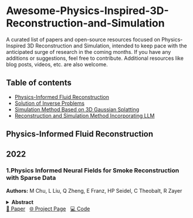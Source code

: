 # Awesome-Physics-Inspired-3D-Reconstruction-and-Simulation
A curated list of papers and open-source resources focused on Physics-Inspired 3D Reconstruction and Simulation, intended to keep pace with the anticipated surge of research in the coming months. If you have any additions or suggestions, feel free to contribute. Additional resources like blog posts, videos, etc. are also welcome.

## Table of contents

- [Physics-Informed Fluid Reconstruction](#PI-Fluid)
- [Solution of Inverse Problems](#InverseProblems)
- [Simulation Method Based on 3D Gaussian Splatting](#Sim3DGS)
- [Reconstruction and Simulation Method Incorporating LLM](#SimLLM)

## Physics-Informed Fluid Reconstruction

## 2022
### 1.Physics Informed Neural Fields for Smoke Reconstruction with Sparse Data
**Authors:** M Chu, L Liu, Q Zheng, E Franz, HP Seidel, C Theobalt, R Zayer<details span>
<summary><b>Abstract</b></summary>
High-fidelity reconstruction of dynamic fluids from sparse multiview RGB videos remains a formidable challenge, due to the complexity of the underlying physics as well as the severe occlusion and complex lighting in the captured data. Existing solutions either assume knowledge of obstacles and lighting, or only focus on simple fluid scenes without obstacles or complex lighting, and thus are unsuitable for real-world scenes with unknown lighting conditions or arbitrary obstacles. We present the first method to reconstruct dynamic fluid phenomena by leveraging the governing physics (ie, Navier -Stokes equations) in an end-to-end optimization from a mere set of sparse video frames without taking lighting conditions, geometry information, or boundary conditions as input. Our method provides a continuous spatio-temporal scene representation using neural networks as the ansatz of density and velocity solution functions for fluids as well as the radiance field for static objects. With a hybrid architecture that separates static and dynamic contents apart, fluid interactions with static obstacles are reconstructed for the first time without additional geometry input or human labeling. By augmenting time-varying neural radiance fields with physics-informed deep learning, our method benefits from the supervision of images and physical priors. Our progressively growing model with regularization further disentangles the density-color ambiguity in the radiance field, which allows for a more robust optimization from the given input of sparse views. A pretrained density-to-velocity fluid model is leveraged in addition as the data prior to avoid suboptimal velocity solutions which underestimate vorticity but trivially fulfill physical equations. Our method exhibits high-quality results with relaxed constraints and strong flexibility on a representative set of synthetic and real flow captures. Code and sample tests are at https://people.mpi-inf.mpg.de/~mchu/projects/PI-NeRF/.
</details>
<a href="https://dl.acm.org/doi/pdf/10.1145/3528223.3530169">📄 Paper</a> &nbsp;
<a href="https://rachelcmy.github.io/pinf_smoke/">🌐 Project Page</a> &nbsp;
<a href="https://github.com/RachelCmy/pinf_smoke">💻 Code</a>

